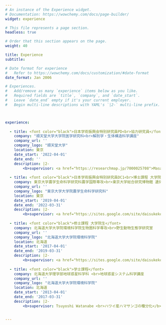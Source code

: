 ```yaml
---
# An instance of the Experience widget.
# Documentation: https://wowchemy.com/docs/page-builder/
widget: experience

# This file represents a page section.
headless: true

# Order that this section appears on the page.
weight: 40

title: Experience
subtitle:

# Date format for experience
#   Refer to https://wowchemy.com/docs/customization/#date-format
date_format: Jan 2006

# Experiences.
#   Add/remove as many `experience` items below as you like.
#   Required fields are `title`, `company`, and `date_start`.
#   Leave `date_end` empty if it's your current employer.
#   Begin multi-line descriptions with YAML's `|2-` multi-line prefix.



experience:
  
  - title: <font color="black">日本学術振興会特別研究員PD<br>協力研究員</font>
    company: "順天堂大学大学院医学研究科<br>解剖学・生体構造科学講座"
    company_url: ''
    company_logo: "順天堂大学"
    location: 東京
    date_start: '2022-04-01'
    date_end: ''
    description: |2-
        <b>supervisor: <a href="https://researchmap.jp/7000025708">Masaki Takechi</a><br>脊椎動物の耳鼻咽喉形態の進化発生学的研究</b>
        
  - title: <font color="black">日本学術振興会特別研究員DC1<br>博士課程 大学院生</font>
    company: 東京大学農学生命科学研究科農学国際専攻<br>東京大学総合研究博物館 遺体科学研究室
    company_url: ''
    company_logo: "東京大学大学院農学生命科学研究科"
    location: 東京
    date_start: '2019-04-01'
    date_end: '2022-03-31'
    description: |2-
        <b>supervisor: <a href="https://sites.google.com/site/daisukekoyabu/home">Daisuke Koyabu</a> & Hideki Endo<br>コウモリ類の飛行・反響定位器官の進化発生学的研究</b>
        
  - title: <font color="black">修士課程 大学院生</font>
    company: 北海道大学大学院環境科学院生物圏科学専攻<br>野生動物生態学研究室
    company_url: ''
    company_logo: "北海道大学大学院環境科学院"
    location: 北海道
    date_start: '2017-04-01'
    date_end: '2019-03-31'
    description: |2-
        <b>supervisor: <a href="https://sites.google.com/site/daisukekoyabu/home">Daisuke Koyabu</a> & Takashi Saitoh<br>コウモリ類の四肢形成と飛行・繁殖生態の進化</b>  
        
  - title: <font color="black">学士課程</font>
    company: 北海道大学理学部地球惑星科学科 <br>地球惑星システム科学講座
    company_url: ''
    company_logo: "北海道大学大学院環境科学院"
    location: 北海道
    date_start: '2013-04-01'
    date_end: '2017-03-31'
    description: |2-
        <b>supervisor: Tsuyoshi Watanabe <br>ハワイ産ハマサンゴの種分化</b>


---
```

